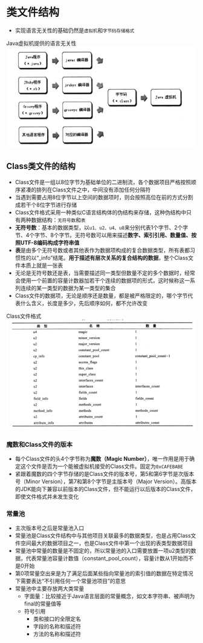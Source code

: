 # 类文件结构

- 实现语言无关性的基础仍然是`虚拟机`和`字节码存储格式`

Java虚拟机提供的语言无关性
![Java虚拟机提供的语言无关性](./6-1.png)

## Class类文件的结构

- Class文件是一组以8位字节为基础单位的二进制流，各个数据项目严格按照顺序紧凑的排列在Class文件之中，中间没有添加任何分隔符
- 当遇到需要占用8位字节以上空间的数据项时，则会按照高位在前的方式分割成若干个8位字节进行存储
- Class文件格式采用一种类似C语言结构体的伪结构来存储，这种伪结构中只有两种数据结构：`无符号数`和`表`
- **无符号数**：基本的数据类型，以`u1、u2、u4、u8`来分别代表1个字节、2个字节、4个字节、8个字节。无符号数可以用来描述**数字、索引引用、数量值、按照UTF-8编码构成字符串值**
- **表**是由多个无符号数或者其他表作为数据项构成的复合数据类型，所有表都习惯性的以“_info”结尾。**用于描述有层次关系的复合结构的数据**，整个Class文件本质上就是一张表
- 无论是无符号数还是表，当需要描述同一类型但数量不定的多个数据时，经常会使用一个前置的容量计数器加若干个连续的数据项的形式，这时候称这一系列连续的某一类型的数据为某一类型的集合
- Class文件的数据项，无论是顺序还是数量，都是被严格限定的，哪个字节代表什么含义，长度是多少，先后顺序如何，都不允许改变

Class文件格式
![Class文件格式](./6-2.png)

### 魔数和Class文件的版本

- 每个Class文件的头4个字节称为**魔数（Magic Number）**，唯一作用是用于确定这个文件是否为一个能被虚拟机接受的Class文件。固定为`0xCAFEBABE`
- 紧跟着魔数的四个字节存储的是Class文件的版本号，第5和第6字节是次版本号（Minor Version），第7和第8个字节是主版本号（Major Version）。高版本的JDK能向下兼容以前版本的Class文件，但不能运行以后版本的Class文件，即使文件格式并未发生变化

### 常量池

- 主次版本号之后是常量池入口
- 常量池是Class文件结构中与其他项目关联最多的数据类型，也是占用Class文件空间最大的数据项目之一，也是Class文件中第一个出现的表类型数据项目
- 常量池中常量的数量是不固定的，所以常量池的入口需要放置一项u2类型的数据，代表常量池容量计数值（constant_pool_count），容量计数从1开始而不是0开始
- 第0项常量空出来是为了满足后面某些指向常量池的索引值的数据在特定情况下需要表达“不引用任何一个常量池项目”的意思
- 常量池中主要存放两大类常量
    - 字面量：比较接近于Java语言层面的常量概念，如文本字符串、被声明为final的常量值等
    - 符号引用
        - 类和接口的全限定名
        - 字段的名称和描述符
        - 方法的名称和描述符

